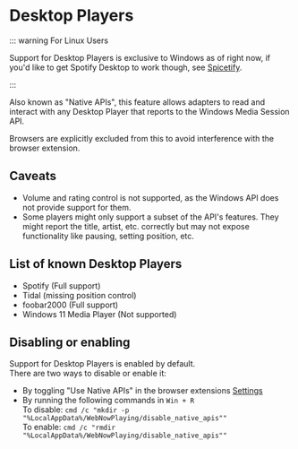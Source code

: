 # Desktop Players

::: warning For Linux Users

Support for Desktop Players is exclusive to Windows as of right now, if you'd like to get Spotify Desktop to work though, see [Spicetify](/spicetify).

:::

Also known as "Native APIs", this feature allows adapters to read and interact with any Desktop Player that reports to the Windows Media Session API.

Browsers are explicitly excluded from this to avoid interference with the browser extension.

## Caveats

- Volume and rating control is not supported, as the Windows API does not provide support for them.
- Some players might only support a subset of the API's features. They might report the title, artist, etc. correctly but may not expose functionality like pausing, setting position, etc.

## List of known Desktop Players

- Spotify (Full support)
- Tidal (missing position control)
- foobar2000 (Full support)
- Windows 11 Media Player (Not supported)

## Disabling or enabling

Support for Desktop Players is enabled by default.  
There are two ways to disable or enable it:

- By toggling "Use Native APIs" in the browser extensions [Settings](/extension/settings)
- By running the following commands in `Win + R`  
  To disable: `cmd /c "mkdir -p "%LocalAppData%/WebNowPlaying/disable_native_apis""`  
  To enable: `cmd /c "rmdir "%LocalAppData%/WebNowPlaying/disable_native_apis""`
